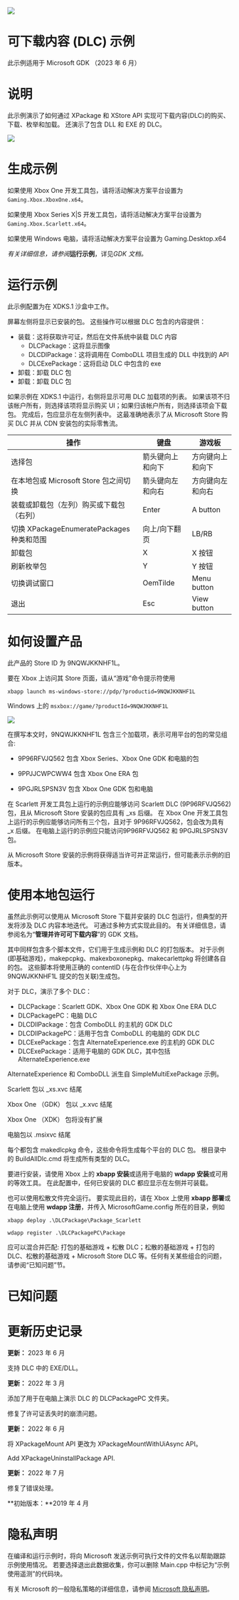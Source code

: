 ![](./media/image1.png)

# 可下载内容 (DLC) 示例

此示例适用于 Microsoft GDK （2023 年 6 月）

# 说明

此示例演示了如何通过 XPackage 和 XStore API 实现可下载内容(DLC)的购买、下载、枚举和加载。 还演示了包含 DLL 和 EXE 的 DLC。

![](./media/image3.png)

# 生成示例

如果使用 Xbox One 开发工具包，请将活动解决方案平台设置为 `Gaming.Xbox.XboxOne.x64`。

如果使用 Xbox Series X|S 开发工具包，请将活动解决方案平台设置为 `Gaming.Xbox.Scarlett.x64`。

如果使用 Windows 电脑，请将活动解决方案平台设置为 Gaming.Desktop.x64

*有关详细信息，请参阅*__运行示例__，详见*GDK 文档。*

# 运行示例

此示例配置为在 XDKS.1 沙盒中工作。

屏幕左侧将显示已安装的包。 这些操作可以根据 DLC 包含的内容提供：
- 装载：这将获取许可证，然后在文件系统中装载 DLC 内容
   - DLCPackage：这将显示图像
   - DLCDlPackage：这将调用在 ComboDLL 项目生成的 DLL 中找到的 API
   - DLCExePackage：这将启动 DLC 中包含的 exe
- 卸载：卸载 DLC 包
- 卸载：卸载 DLC 包

如果示例在 XDKS.1 中运行，右侧将显示可用 DLC 加载项的列表。 如果该项不归该帐户所有，则选择该项将显示购买 UI；如果归该帐户所有，则选择该项会下载包。 完成后，包应显示在左侧列表中。 这最准确地表示了从 Microsoft Store 购买 DLC 并从 CDN 安装包的实际零售流。

| 操作 | 键盘 | 游戏板 |
|---|---|---|
| 选择包 | 箭头键向上和向下 | 方向键向上和向下 |
| 在本地包或 Microsoft Store 包之间切换 | 箭头键向左和向右 | 方向键向左和向右 |
| 装载或卸载包（左列）购买或下载包（右列） | Enter | A button |
| 切换 XPackageEnumeratePackages 种类和范围 | 向上/向下翻页 | LB/RB |
| 卸载包 | X | X 按钮 |
| 刷新枚举包 | Y | Y 按钮 |
| 切换调试窗口 | OemTilde | Menu button |
| 退出 | Esc | View button |

# 如何设置产品

此产品的 Store ID 为 9NQWJKKNHF1L。

要在 Xbox 上访问其 Store 页面，请从&ldquo;游戏&rdquo;命令提示符使用

`xbapp launch ms-windows-store://pdp/?productid=9NQWJKKNHF1L`

Windows 上的 `msxbox://game/?productId=9NQWJKKNHF1L`

![](./media/image4.jpeg)

在撰写本文时，9NQWJKKNHF1L 包含三个加载项，表示可用平台的包的常见组合:

- 9P96RFVJQ562 包含 Xbox Series、Xbox One GDK 和电脑的包

- 9PPJJCWPCWW4 包含 Xbox One ERA 包

- 9PGJRLSPSN3V 包含 Xbox One GDK 包和电脑

在 Scarlett 开发工具包上运行的示例应能够访问 Scarlett DLC (9P96RFVJQ562)包，且从 Microsoft Store 安装的包应具有 \_xs 后缀。 在 Xbox One 开发工具包上运行的示例应能够访问所有三个包，且对于 9P96RFVJQ562，包会改为具有 \_x 后缀。 在电脑上运行的示例应只能访问9P96RFVJQ562 和 9PGJRLSPSN3V 包。

从 Microsoft Store 安装的示例将获得适当许可并正常运行，但可能表示示例的旧版本。

# 使用本地包运行

虽然此示例可以使用从 Microsoft Store 下载并安装的 DLC 包运行，但典型的开发将涉及 DLC 内容本地迭代。 可通过多种方式实现此目的。 有关详细信息，请参阅名为&ldquo;**管理并许可可下载内容**&rdquo;的 GDK 文档。

其中同样包含多个脚本文件，它们用于生成示例和 DLC 的打包版本。 对于示例(即基础游戏)，makepcpkg、makexboxonepkg、makecarlettpkg 将创建各自的包。 这些脚本将使用正确的 contentID (与在合作伙伴中心上为 9NQWJKKNHF1L 提交的包关联)生成包。

对于 DLC，演示了多个 DLC：

- DLCPackage：Scarlett GDK、Xbox One GDK 和 Xbox One ERA DLC
- DLCPackagePC：电脑 DLC
- DLCDllPackage：包含 ComboDLL 的主机的 GDK DLC
- DLCDllPackagePC：适用于包含 ComboDLL 的电脑的 GDK DLC
- DLCExePackage：包含 AlternateExperience.exe 的主机的 GDK DLC
- DLCExePackage：适用于电脑的 GDK DLC，其中包括 AlternateExperience.exe

AlternateExperience 和 ComboDLL 派生自 SimpleMultiExePackage 示例。

Scarlett 包以 \_xs.xvc 结尾

Xbox One （GDK） 包以 \_x.xvc 结尾

Xbox One （XDK） 包将没有扩展

电脑包以 .msixvc 结尾

每个都包含 makedlcpkg 命令，这些命令将生成每个平台的 DLC 包。 根目录中的 BuildAllDlc.cmd 将生成所有类型的 DLC。

要进行安装，请使用 Xbox 上的 **xbapp 安装**或适用于电脑的 **wdapp 安装**或可用的等效工具。 在此配置中，任何已安装的 DLC 都应显示在左侧并可装载。

也可以使用松散文件完全运行。 要实现此目的，请在 Xbox 上使用 **xbapp 部署**或在电脑上使用 **wdapp 注册**，并传入 MicrosoftGame.config 所在的目录，例如

`xbapp deploy .\DLCPackage\Package_Scarlett`

`wdapp register .\DLCPackagePC\Package`

应可以混合并匹配: 打包的基础游戏 + 松散 DLC；松散的基础游戏 + 打包的 DLC、松散的基础游戏 + Microsoft Store DLC 等。任何有关某些组合的问题，请参阅&ldquo;已知问题&rdquo;节。

# 已知问题

# 更新历史记录

**更新：** 2023 年 6 月

支持 DLC 中的 EXE/DLL。

**更新：** 2022 年 3 月

添加了用于在电脑上演示 DLC 的 DLCPackagePC 文件夹。

修复了许可证丢失时的崩溃问题。

**更新：** 2022 年 6 月

将 XPackageMount API 更改为 XPackageMountWithUiAsync API。

Add XPackageUninstallPackage API.

**更新：** 2022 年 7 月

修复了错误处理。

**初始版本：**2019 年 4 月

# 隐私声明

在编译和运行示例时，将向 Microsoft 发送示例可执行文件的文件名以帮助跟踪示例使用情况。 若要选择退出此数据收集，你可以删除 Main.cpp 中标记为&ldquo;示例使用遥测&rdquo;的代码块。

有关 Microsoft 的一般隐私策略的详细信息，请参阅 [Microsoft 隐私声明](https://privacy.microsoft.com/en-us/privacystatement/)。


